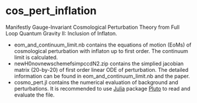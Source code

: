 # cos_pert_inflation
Manifestly Gauge-Invariant Cosmological Perturbation Theory from Full Loop Quantum Gravity II: Inclusion of Inflaton.

- eom_and_continuum_limit.nb contains the equations of motion (EoMs) of cosmological perturbation with inflaton up to first order. The continuum limit is calculated.
- newH0novnewschemefsimpccdN2.zip contains the simplied jacobian matrix (20-by-20) of first order linear ODE of perturbation. The detailed information can be found in eom_and_continuum_limit.nb and the paper.
- cosmo_pert.jl contains the numerical evaluation of background and perturbations. It is recommended to use [Julia](https://julialang.org/) package [Pluto](https://github.com/fonsp/Pluto.jl) to read and evaluate the file. 

